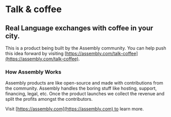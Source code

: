 # Talk & coffee

## Real Language exchanges with coffee in your city.

This is a product being built by the Assembly community. You can help push this idea forward by visiting [https://assembly.com/talk-coffee](https://assembly.com/talk-coffee).

### How Assembly Works

Assembly products are like open-source and made with contributions from the community. Assembly handles the boring stuff like hosting, support, financing, legal, etc. Once the product launches we collect the revenue and split the profits amongst the contributors.

Visit [https://assembly.com](https://assembly.com) to learn more.

